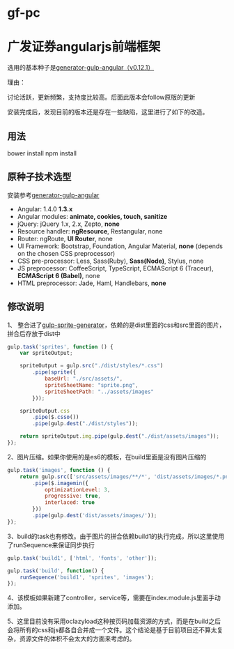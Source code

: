 # gf-pc

广发证券angularjs前端框架
============================

选用的基本种子是[generator-gulp-angular（v0.12.1）](https://github.com/Swiip/generator-gulp-angular)

理由：

讨论活跃，更新频繁，支持度比较高。后面此版本会follow原版的更新

安装完成后，发现目前的版本还是存在一些缺陷，这里进行了如下的改造。

用法
--------------------------------------------------
bower install
npm install

原种子技术选型
--------------------------------------------------
安装参考[generator-gulp-angular](https://github.com/Swiip/generator-gulp-angular)

* Angular: 1.4.0 **1.3.x**
* Angular modules: **animate, cookies, touch, sanitize**
* jQuery: jQuery 1.x, 2.x, Zepto, **none**
* Resource handler: **ngResource**, Restangular, none
* Router: ngRoute, **UI Router**, none
* UI Framework: Bootstrap, Foundation, Angular Material, **none** (depends on the chosen CSS preprocessor)
* CSS pre-processor: Less, Sass(Ruby), **Sass(Node)**, Stylus, none
* JS preprocessor: CoffeeScript, TypeScript, ECMAScript 6 (Traceur), **ECMAScript 6 (Babel)**, none
* HTML preprocessor: Jade, Haml, Handlebars, **none**


修改说明
--------------------------------------------------

1、 整合进了[gulp-sprite-generator](https://github.com/gobwas/gulp-sprite-generator)，依赖的是dist里面的css和src里面的图片，拼合后存放于dist中
```javascript
gulp.task('sprites', function () {
    var spriteOutput;

    spriteOutput = gulp.src("./dist/styles/*.css")
        .pipe(sprite({
            baseUrl: "./src/assets/",
            spriteSheetName: "sprite.png",
            spriteSheetPath: "../assets/images"
        }));

    spriteOutput.css
        .pipe($.csso())
        .pipe(gulp.dest("./dist/styles"));

    return spriteOutput.img.pipe(gulp.dest("./dist/assets/images"));
});
```

2、图片压缩。如果你使用的是es6的模板，在build里面是没有图片压缩的

```javascript
gulp.task('images', function () {
    return gulp.src(['src/assets/images/**/*', 'dist/assets/images/*.png'])
        .pipe($.imagemin({
            optimizationLevel: 3,
            progressive: true,
            interlaced: true
        }))
        .pipe(gulp.dest('dist/assets/images/'));
});
```

3、build的task也有修改。由于图片的拼合依赖build1的执行完成，所以这里使用了runSequence来保证同步执行

```javascript
gulp.task('build1', ['html', 'fonts', 'other']);

gulp.task('build', function() {
    runSequence('build1', 'sprites', 'images');
});
```

4、该模板如果新建了controller，service等，需要在index.module.js里面手动添加。

5、这里目前没有采用oclazyload这种按页码加载资源的方式，而是在build之后会将所有的css和js都各自合并成一个文件。这个结论是基于目前项目还不算太复杂，资源文件的体积不会太大的方面来考虑的。
